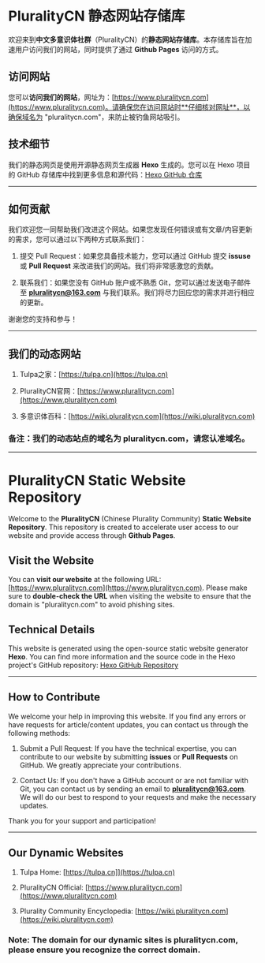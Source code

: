 # PluralityCN 静态网站存储库

欢迎来到**中文多意识体社群**（PluralityCN）的**静态网站存储库**。本存储库旨在加速用户访问我们的网站，同时提供了通过 **Github Pages** 访问的方式。

## 访问网站

您可以**访问我们的网站**，网址为：[https://www.pluralitycn.com](https://www.pluralitycn.com)。请确保您在访问网站时**仔细核对网址**，以确保域名为 "pluralitycn.com"，来防止被钓鱼网站吸引。

## 技术细节

我们的静态网页是使用开源静态网页生成器 **Hexo** 生成的。您可以在 Hexo 项目的 GitHub 存储库中找到更多信息和源代码：[Hexo GitHub 仓库](https://github.com/hexojs/hexo)

---

## 如何贡献

我们欢迎您一同帮助我们改进这个网站。如果您发现任何错误或有文章/内容更新的需求，您可以通过以下两种方式联系我们：

1. 提交 Pull Request：如果您具备技术能力，您可以通过 GitHub 提交 **issuse** 或 **Pull Request** 来改进我们的网站。我们将非常感激您的贡献。

2. 联系我们：如果您没有 GitHub 账户或不熟悉 Git，您可以通过发送电子邮件至 **pluralitycn@163.com** 与我们联系。我们将尽力回应您的需求并进行相应的更新。

谢谢您的支持和参与！

---

## 我们的动态网站

1. Tulpa之家：[https://tulpa.cn](https://tulpa.cn)

2. PluralityCN官网：[https://www.pluralitycn.com](https://www.pluralitycn.com)

3. 多意识体百科：[https://wiki.pluralitycn.com](https://wiki.pluralitycn.com)

### 备注：我们的动态站点的域名为 **pluralitycn.com**，请您认准域名。

---

# PluralityCN Static Website Repository

Welcome to the **PluralityCN** (Chinese Plurality Community) **Static Website Repository**. This repository is created to accelerate user access to our website and provide access through **Github Pages**.

## Visit the Website

You can **visit our website** at the following URL: [https://www.pluralitycn.com](https://www.pluralitycn.com). Please make sure to **double-check the URL** when visiting the website to ensure that the domain is "pluralitycn.com" to avoid phishing sites.

## Technical Details

This website is generated using the open-source static website generator **Hexo**. You can find more information and the source code in the Hexo project's GitHub repository: [Hexo GitHub Repository](https://github.com/hexojs/hexo)

---

## How to Contribute

We welcome your help in improving this website. If you find any errors or have requests for article/content updates, you can contact us through the following methods:

1. Submit a Pull Request: If you have the technical expertise, you can contribute to our website by submitting **issues** or **Pull Requests** on GitHub. We greatly appreciate your contributions.

2. Contact Us: If you don't have a GitHub account or are not familiar with Git, you can contact us by sending an email to **pluralitycn@163.com**. We will do our best to respond to your requests and make the necessary updates.

Thank you for your support and participation!

---

## Our Dynamic Websites

1. Tulpa Home: [https://tulpa.cn]](https://tulpa.cn)

2. PluralityCN Official: [https://www.pluralitycn.com](https://www.pluralitycn.com)

3. Plurality Community Encyclopedia: [https://wiki.pluralitycn.com](https://wiki.pluralitycn.com)

### Note: The domain for our dynamic sites is **pluralitycn.com**, please ensure you recognize the correct domain.
